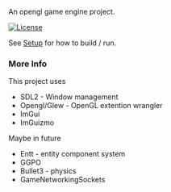 An opengl game engine project.

[![License](https://img.shields.io/badge/License-Apache%202.0-blue.svg)](https://opensource.org/licenses/Apache-2.0)

See [Setup](./.github/setup.md) for how to build / run.

### More Info

This project uses 

- SDL2 - Window management
- Opengl/Glew - OpenGL extention wrangler
- ImGui 
- ImGuizmo

Maybe in future

- Entt - entity component system
- GGPO
- Bullet3 - physics
- GameNetworkingSockets